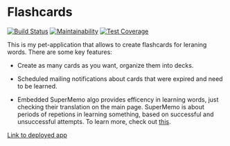 # Flashcards 
[![Build Status](https://travis-ci.org/fly49/flashcards.svg?branch=master)](https://travis-ci.org/fly49/flashcards)
[![Maintainability](https://api.codeclimate.com/v1/badges/a749838199000b2c0fb8/maintainability)](https://codeclimate.com/github/fly49/flashcards/maintainability)
[![Test Coverage](https://api.codeclimate.com/v1/badges/a749838199000b2c0fb8/test_coverage)](https://codeclimate.com/github/fly49/flashcards/test_coverage)

This is my pet-application that allows to create flashcards for leraning words. 
There are some key features:

* Create as many cards as you want, organize them into decks.

* Scheduled mailing notifications about cards that were expired and need to be learned.

* Embedded SuperMemo algo provides efficency in learning words, just checking their translation on the main page. SuperMemo is about periods of repetions in learning something, based on successful and unsuccessful attempts. To learn more, check out [this](https://www.supermemo.com/english/ol/sm2.htm).

[Link to deployed app](https://flymyflashcards.herokuapp.com/)

